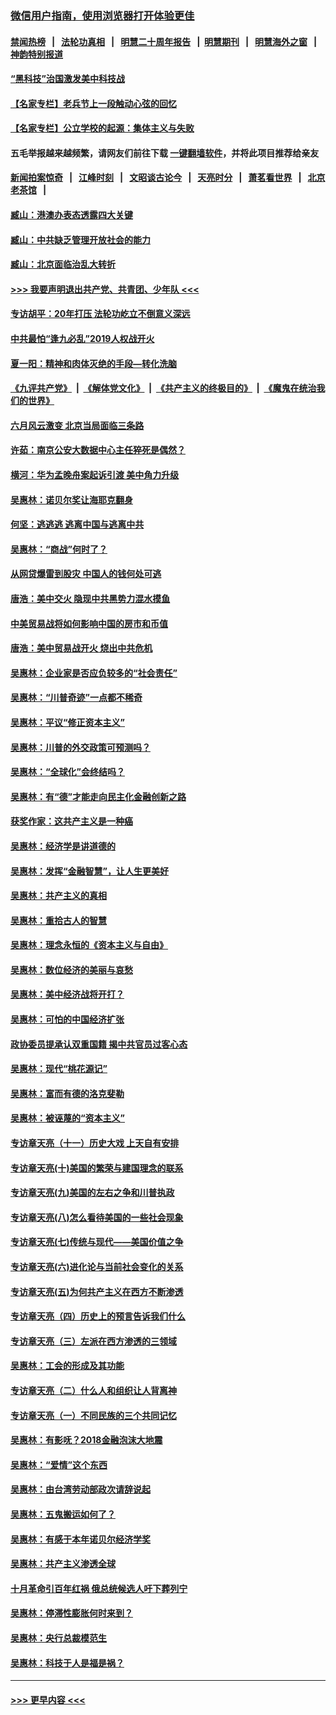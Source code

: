 ### [微信用户指南，使用浏览器打开体验更佳](https://github.com/gfw-breaker/banned-news1/blob/master/indexes/wechat-guide.md?t=0)
#### [禁闻热榜](热点新闻.md?t=0)  &nbsp;&nbsp;|&nbsp;&nbsp; [法轮功真相](https://github.com/gfw-breaker/truth/blob/master/README.md?t=0) &nbsp;&nbsp;|&nbsp;&nbsp; [明慧二十周年报告](https://github.com/gfw-breaker/mh-reports/blob/master/README.md?t=0) &nbsp;&nbsp;|&nbsp;&nbsp;[明慧期刊](https://github.com/gfw-breaker/mh-qikan) &nbsp;&nbsp;|&nbsp;&nbsp; [明慧海外之窗](https://github.com/gfw-breaker/mh-news/blob/master/README.md?t=0) &nbsp;&nbsp;|&nbsp;&nbsp; [神韵特别报道](https://github.com/gfw-breaker/mh-news/blob/master/shenyun.md?t=0)
#### [“黑科技”治国激发美中科技战](../pages/nsc423/n11638056.md?t=02062344) 
#### [【名家专栏】老兵节上一段触动心弦的回忆](../pages/nsc423/n11646016.md?t=02062344) 
#### [【名家专栏】公立学校的起源：集体主义与失败](../pages/nsc423/n11601833.md?t=02062344) 
#### 五毛举报越来越频繁，请网友们前往下载 [一键翻墙软件](https://github.com/gfw-breaker/ssr-accounts)，并将此项目推荐给亲友
#### [新闻拍案惊奇](https://github.com/gfw-breaker/banned-news1/blob/master/pages/link4.md) &nbsp;&nbsp;|&nbsp;&nbsp; [江峰时刻](https://github.com/gfw-breaker/banned-news1/blob/master/pages/link4.md) &nbsp;&nbsp;|&nbsp;&nbsp; [文昭谈古论今](https://github.com/gfw-breaker/banned-news1/blob/master/pages/link4.md) &nbsp;&nbsp;|&nbsp;&nbsp; [天亮时分](https://github.com/gfw-breaker/banned-news1/blob/master/pages/link4.md) &nbsp;&nbsp;|&nbsp;&nbsp; [萧茗看世界](https://github.com/gfw-breaker/banned-news1/blob/master/pages/link4.md) &nbsp;&nbsp;|&nbsp;&nbsp; [北京老茶馆](https://github.com/gfw-breaker/banned-news1/blob/master/pages/link4.md) &nbsp;&nbsp;|&nbsp;&nbsp; 
#### [臧山：港澳办表态透露四大关键](../pages/nsc423/n11421628.md?t=02062344) 
#### [臧山：中共缺乏管理开放社会的能力](../pages/nsc423/n11407457.md?t=02062344) 
#### [臧山：北京面临治乱大转折](../pages/nsc423/n11406895.md?t=02062344) 
#### [>>> 我要声明退出共产党、共青团、少年队 <<<](https://github.com/begood0513/goodnews/blob/master/quit/letter.md) 
#### [专访胡平：20年打压 法轮功屹立不倒意义深远](../pages/nsc423/n11398800.md?t=02062344) 
#### [中共最怕“逢九必乱”2019人权战开火](../pages/nsc423/n11385248.md?t=02062344) 
#### [夏一阳：精神和肉体灭绝的手段—转化洗脑](../pages/nsc423/n11368250.md?t=02062344) 
#### [《九评共产党》](https://github.com/begood0513/9ping.md/blob/master/README.md) &nbsp;|&nbsp; [《解体党文化》](../../../../jtdwh.md/blob/master/README.md)  &nbsp;|&nbsp; [《共产主义的终极目的》](../../../../gczydzjmd.md/blob/master/README.md) &nbsp;|&nbsp; [《魔鬼在统治我们的世界》](../../../../mgztzwmdsj.md/blob/master/README.md) 
#### [六月风云激变 北京当局面临三条路](../pages/nsc423/n11313668.md?t=02062344) 
#### [许茹：南京公安大数据中心主任猝死是偶然？](../pages/nsc423/n11064744.md?t=02062344) 
#### [横河：华为孟晚舟案起诉引渡 美中角力升级](../pages/nsc423/n11027230.md?t=02062344) 
#### [吴惠林：诺贝尔奖让海耶克翻身](../pages/nsc423/n10890049.md?t=02062344) 
#### [何坚：逃逃逃 逃离中国与逃离中共](../pages/nsc423/n10592891.md?t=02062344) 
#### [吴惠林：“商战”何时了？](../pages/nsc423/n10573558.md?t=02062344) 
#### [从网贷爆雷到股灾 中国人的钱何处可逃](../pages/nsc423/n10572800.md?t=02062344) 
#### [唐浩：美中交火 隐现中共黑势力混水摸鱼](../pages/nsc423/n10544040.md?t=02062344) 
#### [中美贸易战将如何影响中国的房市和币值](../pages/nsc423/n10543697.md?t=02062344) 
#### [唐浩：美中贸易战开火 烧出中共危机](../pages/nsc423/n10540126.md?t=02062344) 
#### [吴惠林：企业家是否应负较多的“社会责任”](../pages/nsc423/n10535022.md?t=02062344) 
#### [吴惠林：“川普奇迹”一点都不稀奇](../pages/nsc423/n10512808.md?t=02062344) 
#### [吴惠林：平议“修正资本主义”](../pages/nsc423/n10495724.md?t=02062344) 
#### [吴惠林：川普的外交政策可预测吗？](../pages/nsc423/n10462387.md?t=02062344) 
#### [吴惠林：“全球化”会终结吗？](../pages/nsc423/n10452838.md?t=02062344) 
#### [吴惠林：有“德”才能走向民主化金融创新之路](../pages/nsc423/n10432292.md?t=02062344) 
#### [获奖作家：这共产主义是一种癌](../pages/nsc423/n10431541.md?t=02062344) 
#### [吴惠林：经济学是讲道德的](../pages/nsc423/n10398014.md?t=02062344) 
#### [吴惠林：发挥“金融智慧”，让人生更美好](../pages/nsc423/n10375019.md?t=02062344) 
#### [吴惠林：共产主义的真相](../pages/nsc423/n10351394.md?t=02062344) 
#### [吴惠林：重拾古人的智慧](../pages/nsc423/n10337691.md?t=02062344) 
#### [吴惠林：理念永恒的《资本主义与自由》](../pages/nsc423/n10316274.md?t=02062344) 
#### [吴惠林：数位经济的美丽与哀愁](../pages/nsc423/n10292946.md?t=02062344) 
#### [吴惠林：美中经济战将开打？](../pages/nsc423/n10258825.md?t=02062344) 
#### [吴惠林：可怕的中国经济扩张](../pages/nsc423/n10219147.md?t=02062344) 
#### [政协委员提承认双重国籍 揭中共官员过客心态](../pages/nsc423/n10208809.md?t=02062344) 
#### [吴惠林：现代“桃花源记”](../pages/nsc423/n10185234.md?t=02062344) 
#### [吴惠林：富而有德的洛克斐勒](../pages/nsc423/n10142264.md?t=02062344) 
#### [吴惠林：被诬蔑的“资本主义”](../pages/nsc423/n10124816.md?t=02062344) 
#### [专访章天亮（十一）历史大戏 上天自有安排](../pages/nsc423/n10094905.md?t=02062344) 
#### [专访章天亮(十)美国的繁荣与建国理念的联系](../pages/nsc423/n10094899.md?t=02062344) 
#### [专访章天亮(九)美国的左右之争和川普执政](../pages/nsc423/n10094889.md?t=02062344) 
#### [专访章天亮(八)怎么看待美国的一些社会现象](../pages/nsc423/n10094857.md?t=02062344) 
#### [专访章天亮(七)传统与现代——美国价值之争](../pages/nsc423/n10093140.md?t=02062344) 
#### [专访章天亮(六)进化论与当前社会变化的关系](../pages/nsc423/n10092036.md?t=02062344) 
#### [专访章天亮(五)为何共产主义在西方不断渗透](../pages/nsc423/n10083620.md?t=02062344) 
#### [专访章天亮（四）历史上的预言告诉我们什么](../pages/nsc423/n10083606.md?t=02062344) 
#### [专访章天亮（三）左派在西方渗透的三领域](../pages/nsc423/n10081115.md?t=02062344) 
#### [吴惠林：工会的形成及其功能](../pages/nsc423/n10080633.md?t=02062344) 
#### [专访章天亮（二）什么人和组织让人背离神](../pages/nsc423/n10076637.md?t=02062344) 
#### [专访章天亮（一）不同民族的三个共同记忆](../pages/nsc423/n10074188.md?t=02062344) 
#### [吴惠林：有影呒？2018金融泡沫大地震](../pages/nsc423/n10040534.md?t=02062344) 
#### [吴惠林：“爱情”这个东西](../pages/nsc423/n10019423.md?t=02062344) 
#### [吴惠林：由台湾劳动部政次请辞说起](../pages/nsc423/n9979679.md?t=02062344) 
#### [吴惠林：五鬼搬运如何了？](../pages/nsc423/n9925338.md?t=02062344) 
#### [吴惠林：有感于本年诺贝尔经济学奖](../pages/nsc423/n9871883.md?t=02062344) 
#### [吴惠林：共产主义渗透全球](../pages/nsc423/n9812748.md?t=02062344) 
#### [十月革命引百年红祸 俄总统候选人吁下葬列宁](../pages/nsc423/n9810182.md?t=02062344) 
#### [吴惠林：停滞性膨胀何时来到？](../pages/nsc423/n9764136.md?t=02062344) 
#### [吴惠林：央行总裁模范生](../pages/nsc423/n9728134.md?t=02062344) 
#### [吴惠林：科技于人是福是祸？](../pages/nsc423/n9672982.md?t=02062344) 

----
#### [ >>> 更早内容 <<< ](../indexes/nsc423-earlier.md)
